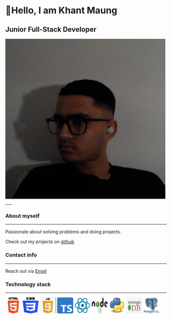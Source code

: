 # 👋Hello, I am Khant Maung

## Junior Full-Stack Developer

<img src="./photo/khant-profile.jpg" width="500">
___

### About myself

---

Passionate about solving problems and doing projects.

Check out my projects on [github](https://github.com/khantm02)

### Contact info

---

Reach out via [Email](maungkhantdelica@gmail.com)

### Technology stack

---

<img src="./photo/logos/download.png" width="50" height="50">
<img src="./photo/logos/download (1).png" height="50" width="50">
<img src="./photo/logos/download.jfif" width="50" height="50">
<img src="./photo/logos/download (2).png" width="50" height="50">
<img src="./photo/logos/download (3).png" width="50" height="50">
<img src="./photo/logos/download (4).png" width="50" height="50">
<img src="./photo/logos/download (1).jfif" width="50" height="50">
<img src="./photo/logos/download (2).jfif" width="50" height="50">
<img src="./photo/logos/download (6).png" width="50" height="50">
